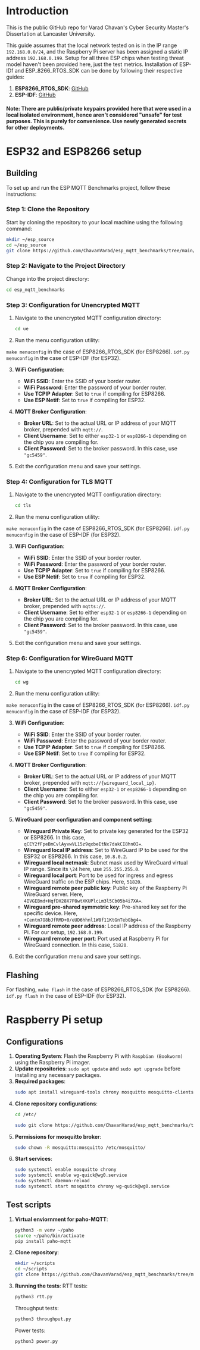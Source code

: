# Introduction

This is the public GitHub repo for Varad Chavan's Cyber Security Master's Dissertation at Lancaster University.

This guide assumes that the local network tested on is in the IP range `192.168.0.0/24`, and the Raspberry Pi server has been assigned a static IP address `192.168.0.199`. Setup for all three ESP chips when testing threat model haven't been provided here, just the test metrics. Installation of ESP-IDf and ESP_8266_RTOS_SDK can be done by following their respective guides:

1. **ESP8266_RTOS_SDK**: [GitHub](https://github.com/espressif/ESP8266_RTOS_SDK)
2. **ESP-IDF**: [GitHub](https://github.com/espressif/esp-idf)


#### Note: There are public/private keypairs provided here that were used in a local isolated environment, hence aren't considered "unsafe" for test purposes. This is purely for convenience. Use newly generated secrets for other deployments.

# ESP32 and ESP8266 setup

## Building
To set up and run the ESP MQTT Benchmarks project, follow these instructions:

### Step 1: Clone the Repository

Start by cloning the repository to your local machine using the following command:

```bash
mkdir ~/esp_source
cd ~/esp_source
git clone https://github.com/ChavanVarad/esp_mqtt_benchmarks/tree/main/esp_idf_source
```

### Step 2: Navigate to the Project Directory

Change into the project directory:

```bash
cd esp_mqtt_benchmarks
```

### Step 3: Configuration for Unencrypted MQTT

1. Navigate to the unencrypted MQTT configuration directory:

    ```bash
    cd ue
    ```

2. Run the menu configuration utility:

`make menuconfig` in the case of ESP8266_RTOS_SDK (for ESP8266). `idf.py menuconfig` in the case of ESP-IDF (for ESP32).

3. **WiFi Configuration**:

    - **WiFi SSID**: Enter the SSID of your border router.
    - **WiFi Password**: Enter the password of your border router.
    - **Use TCPIP Adapter**: Set to `true` if compiling for ESP8266.
    - **Use ESP Netif**: Set to `true` if compiling for ESP32.

4. **MQTT Broker Configuration**:

    - **Broker URL**: Set to the actual URL or IP address of your MQTT broker, prepended with `mqtt://`.
    - **Client Username**: Set to either `esp32-1` or `esp8266-1` depending on the chip you are compiling for.
    - **Client Password**: Set to the broker password. In this case, use `"gc5459"`.

5. Exit the configuration menu and save your settings.


### Step 4: Configuration for TLS MQTT

1. Navigate to the unencrypted MQTT configuration directory:

    ```bash
    cd tls
    ```

2. Run the menu configuration utility:

`make menuconfig` in the case of ESP8266_RTOS_SDK (for ESP8266). `idf.py menuconfig` in the case of ESP-IDF (for ESP32).

3. **WiFi Configuration**:

    - **WiFi SSID**: Enter the SSID of your border router.
    - **WiFi Password**: Enter the password of your border router.
    - **Use TCPIP Adapter**: Set to `true` if compiling for ESP8266.
    - **Use ESP Netif**: Set to `true` if compiling for ESP32.

4. **MQTT Broker Configuration**:

    - **Broker URL**: Set to the actual URL or IP address of your MQTT broker, prepended with `mqtts://`.
    - **Client Username**: Set to either `esp32-1` or `esp8266-1` depending on the chip you are compiling for.
    - **Client Password**: Set to the broker password. In this case, use `"gc5459"`.

5. Exit the configuration menu and save your settings.

### Step 6: Configuration for WireGuard MQTT

1. Navigate to the unencrypted MQTT configuration directory:

    ```bash
    cd wg
    ```

2. Run the menu configuration utility:

`make menuconfig` in the case of ESP8266_RTOS_SDK (for ESP8266). `idf.py menuconfig` in the case of ESP-IDF (for ESP32).

3. **WiFi Configuration**:

    - **WiFi SSID**: Enter the SSID of your border router.
    - **WiFi Password**: Enter the password of your border router.
    - **Use TCPIP Adapter**: Set to `true` if compiling for ESP8266.
    - **Use ESP Netif**: Set to `true` if compiling for ESP32.

4. **MQTT Broker Configuration**:

    - **Broker URL**: Set to the actual URL or IP address of your MQTT broker, prepended with `mqtt://{wireguard_local_ip}`.
    - **Client Username**: Set to either `esp32-1` or `esp8266-1` depending on the chip you are compiling for.
    - **Client Password**: Set to the broker password. In this case, use `"gc5459"`.

5. **WireGuard peer configuration and component setting**:
    - **Wireguard Private Key**: Set to private key generated for the ESP32 or ESP8266. In this case, `qCEY2fFpeBmCvlAyvwVL15z9qxbeItNx7dakCI8hn0I=`.
    - **Wireguard local IP address**: Set to WireGuard IP to be used for the ESP32 or ESP8266. In this case, `10.8.0.2`.
    - **Wireguard local netmask**: Subnet mask used by WireGuard virtual IP range. Since its `\24` here, use `255.255.255.0`.
    - **Wireguard local port**: Port to be used for ingress and egress WireGuard traffic on the ESP chips. Here, `51820`.
    - **Wireguard remote peer public key**: Public key of the Raspberry Pi WireGuard server. Here, `4IVGEBmd+HqfDH28X7P8wtXKUPlcLm3l5Cb05b4i7XA=`.
    - **Wireguard pre-shared symmetric key**: Pre-shared key set for the specific device. Here, `+Centm7O8bJfRMD+0/eUD6hhnl1W8f11KtGnTebGbg4=`.
    - **Wireguard remote peer address**: Local IP address of the Raspberry Pi. For our setup, `192.168.0.199`.
    - **Wireguard remote peer port**: Port used at Raspberry Pi for WireGuard connection. In this case, `51820`.

5. Exit the configuration menu and save your settings.

## Flashing

For flashing, `make flash` in the case of ESP8266_RTOS_SDK (for ESP8266). `idf.py flash` in the case of ESP-IDF (for ESP32).

# Raspberry Pi setup

## Configurations

1. **Operating System**: Flash the Raspberry Pi with `Raspbian (Bookworm)` using the Raspberry Pi imager.
2. **Update repositories**: `sudo apt update` and `sudo apt upgrade` before installing any necessary packages.
3. **Required packages**:
   ```bash
   sudo apt install wireguard-tools chrony mosquitto mosquitto-clients python3-full python3-pip
   ```
4. **Clone repository configurations**:
   ```bash
   cd /etc/

   sudo git clone https://github.com/ChavanVarad/esp_mqtt_benchmarks/tree/main/raspberry_pi_configurations
   ```
6. **Permissions for mosquitto broker**:
   ```bash
   sudo chown -R mosquitto:mosquitto /etc/mosquitto/
   ```
7. **Start services**:
   ```bash
   sudo systemctl enable mosquitto chrony
   sudo systemctl enable wg-quick@wg0.service
   sudo systemctl daemon-reload
   sudo systemctl start mosquitto chrony wg-quick@wg0.service
   ```

## Test scripts

1. **Virtual enviornment for paho-MQTT**:
   ```bash
   python3 -m venv ~/paho
   source ~/paho/bin/activate
   pip install paho-mqtt
   ```
2. **Clone repository**:
   ```bash
   mkdir ~/scripts
   cd ~/scripts
   git clone https://github.com/ChavanVarad/esp_mqtt_benchmarks/tree/main/server_scripts
   ```
3. **Running the tests**:
   RTT tests:
   ```bash
   python3 rtt.py
   ```
   Throughput tests:
   ```bash
   python3 throughput.py
   ```
   Power tests:
   ```bash
   python3 power.py
   ```
